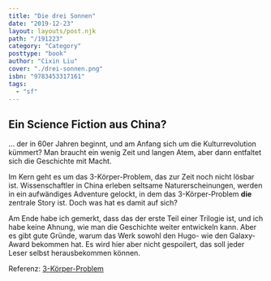 ```yaml
---
title: "Die drei Sonnen"
date: "2019-12-23"
layout: layouts/post.njk
path: "/191223"
category: "Category"
posttype: "book"
author: "Cixin Liu"
cover: "./drei-sonnen.png"
isbn: "9783453317161"
tags:
  - "sf"
---
```

## Ein Science Fiction aus China?

... der in 60er Jahren beginnt, und am Anfang sich um die Kulturrevolution kümmert? Man braucht ein wenig Zeit und langen Atem, aber dann entfaltet sich die Geschichte mit Macht.

Im Kern geht es um das 3-Körper-Problem, das zur Zeit noch nicht lösbar ist. Wissenschaftler in China erleben seltsame Naturerscheinungen, werden in ein aufwändiges Adventure gelockt, in dem das 3-Körper-Problem **die** zentrale Story ist. Doch was hat es damit auf sich?

Am Ende habe ich gemerkt, dass das der erste Teil einer Trilogie ist, und ich habe keine Ahnung, wie man die Geschichte weiter entwickeln kann. Aber es gibt gute Gründe, warum das Werk sowohl den Hugo- wie den Galaxy-Award bekommen hat. Es wird hier aber nicht gespoilert, das soll jeder Leser selbst herausbekommen können.

Referenz: [3-Körper-Problem](https://de.wikipedia.org/wiki/Dreik%C3%B6rperproblem)
